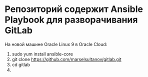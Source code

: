 # Репозиторий содержит Ansible Playbook для разворачивания GitLab

На новой машине Oracle Linux 9 в Oracle Cloud:
1. sudo yum install ansible-core
2. git clone https://github.com/marselsultanov/gitlab.git
3. cd gitlab
4. 
